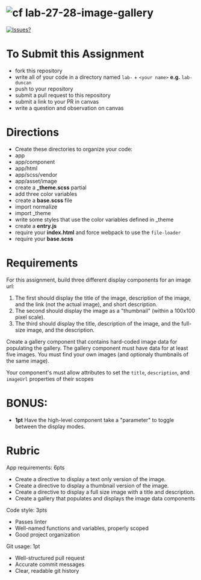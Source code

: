 ![cf](http://i.imgur.com/7v5ASc8.png) lab-27-28-image-gallery
====

[![Issues?](https://img.shields.io/badge/Issues%3F-Ask%20for%20Help!-55cbe0.svg)](https://github.com/codefellows/seattle-javascript-401n1/issues/new)

# To Submit this Assignment
  * fork this repository
  * write all of your code in a directory named `lab-` + `<your name>` **e.g.** `lab-duncan`
  * push to your repository
  * submit a pull request to this repository
  * submit a link to your PR in canvas
  * write a question and observation on canvas

# Directions
* Create these directories to organize your code: 
 * app
 * app/component
 * app/html
 * app/scss/vendor
 * app/asset/image
* create a **_theme.scss** partial 
 * add three color variables
* create a **base.scss** file 
 * import normalize
 * import \_theme
 * write some styles that use the color variables defined in \_theme
* create a **entry.js**
 * require your **index.html** and force webpack to use the `file-loader`
 * require your **base.scss**

# Requirements
For this assignment, build three different display components for an image url: 
 1. The first should display the title of the image, description of the image, and the link (not the  actual image), and short description.  
 2. The second should display the image as a "thumbnail" (within a 100x100 pixel scale). 
 3. The third should display the title, description of the image, and the full-size image, and the description. 

Create a gallery component that contains hard-coded image data for populating the gallery. The gallery component must have data for at least five images. You must find your own images (and optionaly thumbnails of the same image).  

Your component's must allow attributes to set the `title`, `description`, and `imageUrl` properties of their scopes  

# BONUS:
* **1pt** Have the high-level component take a "parameter" to toggle between the display modes.

# Rubric
App requirements: 6pts
  - Create a directive to display a text only version of the image.
  - Create a directive to display a thumbnail version of the image.
  - Create a directive to display a full size image with a title and description.
  - Create a gallery that populates and displays the image data components

Code style: 3pts
  - Passes linter
  - Well-named functions and variables, properly scoped
  - Good project organization
  
Git usage: 1pt
  - Well-structured pull request
  - Accurate commit messages
  - Clear, readable git history

